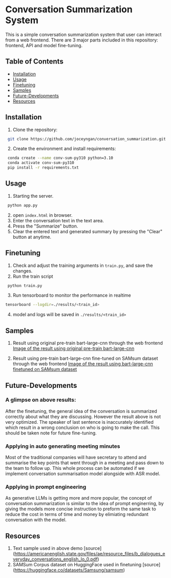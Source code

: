 # Conversation Summarization System
This is a simple conversation summarization system that user can interact from a web frontend. There are 3 major parts included in this repository: frontend, API and model fine-tuning.

## Table of Contents
- [Installation](#installation)
- [Usage](#usage)
- [Finetuning](#finetuning)
- [Samples](#samples)
- [Future-Developments](#future-developments)
- [Resources](#resources)


## Installation
1. Clone the repository:
```bash
 git clone https://github.com/joceyngan/conversation_summarization.git
```
2. Create the environment and install requirements:

```bash
 conda create --name conv-sum-py310 python=3.10
 conda activate conv-sum-py310
 pip install -r requirements.txt
```


## Usage
1. Starting the server.
```bash
 python app.py
```
2. open ```index.html``` in browser.
3. Enter the conversation text in the text area.
4. Press the "Summarize" button.
5. Clear the entered text and generated summary by pressing the "Clear" button at anytime.


## Finetuning
1. Check and adjust the training arguments in ```train.py```, and save the changes.
2. Run the train script
```bash
 python train.py
```
3. Run tensorboard to monitor the performance in realtime
```bash
tensorboard --logdir=./results/<train_id>
```
4. model and logs will be saved in ```./results/<train_id>```

## Samples

1. Result using original pre-train bart-large-cnn through the web frontend
[Image of the result using original pre-train bart-large-cnn](#https://github.com/joceyngan/conversation_summarization/blob/master/sample_results/original-bart-large-cnn-result.png)

2. Result using pre-train bart-large-cnn fine-tuned on SAMsum dataset through the web frontend
[Image of the result using bart-large-cnn finetuned on SAMsum dataset](#https://github.com/joceyngan/conversation_summarization/blob/master/sample_results/finetuned-bart-large-cnn-samsum-result.png)

## Future-Developments
### A glimpse on above results:
After the finetuning, the general idea of the conversation is summarized correctly about what they are discussing. However the result above is not very optimized. The speaker of last sentence is inaccurately identified which result in a wrong conclusion on who is going to make the call. This should be taken note for future fine-tuning.

### Applying in auto generating meeting minutes
Most of the traditional companies will have secretary to attend and summarise the key points that went through in a meeting and pass down to the team to follow up. This whole process can be automated if we implement conversation summarisation model alongside with ASR model.

### Applying in prompt engineering
As generative LLMs is getting more and more popular, the concept of conversation summarization is similar to the idea of prompt enginerring, by giving the models more concise instruction to preform the same task to reduce the cost in terms of time and money by elimiating redundant conversation with the model.


## Resources
1. Text sample used in above demo [source] (https://americanenglish.state.gov/files/ae/resource_files/b_dialogues_everyday_conversations_english_lo_0.pdf)
2. SAMSum Corpus dataset on HuggingFace used in finetuning [source] (https://huggingface.co/datasets/Samsung/samsum)